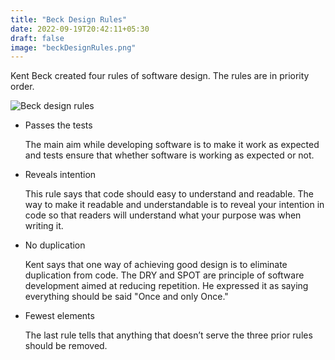 ```yaml
---
title: "Beck Design Rules"
date: 2022-09-19T20:42:11+05:30
draft: false
image: "beckDesignRules.png"
---
```



Kent Beck created four rules of software design. The rules are in priority order.

![Beck design rules](/hugo_site/images/beckDesignRules.png)
- Passes the tests

    The main aim while developing software is to make it work as expected and tests ensure that whether software is working as expected or not.


- Reveals intention

    This rule says that code should easy to understand and readable. The way to make it readable and understandable is to reveal your intention in code so that readers will understand what your purpose was when writing it.

- No duplication

    Kent says that one way of achieving good design is to eliminate duplication from code.  The DRY and SPOT are principle of software development aimed at reducing repetition. He expressed it as saying everything should be said "Once and only Once."

- Fewest elements

    The last rule tells that anything that doesn’t serve the three prior rules should be removed.

